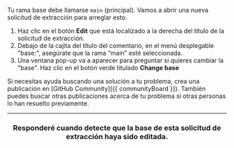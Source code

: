 Tu rama base debe llamarse `main` (principal). Vamos a abrir una nueva solicitud de extracción para arreglar esto.

1. Haz clic en el botón **Edit** que está localizado a la derecha del título de la solicitud de extracción.
1. Debajo de la cajita del título del comentario, en el menú desplegable "base:", asegúrate que la rama “main” esté seleccionada.
1. Una ventana pop-up va a aparecer para preguntar si quieres cambiar la "base". Haz clic en el botón verde titulado **Change base**

Si necesitas ayuda buscando una solución a tu problema, crea una publicación en [GitHub Community]({{ communityBoard }}). También puedes buscar otras publicaciones acerca de tu problema si otras personas lo han resuelto previamente.

<hr>
<h3 align="center">Responderé cuando detecte que la base de esta solicitud de extracción haya sido editada.</h3>
